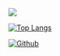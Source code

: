 ![](https://github-profile-summary-cards.vercel.app/api/cards/profile-details?username=akichika1110&theme=2077)

[![Top Langs](https://github-readme-stats.vercel.app/api/top-langs/?username=akichika1110&theme=tokyonight)](https://github.com/anuraghazra/github-readme-stats)


[![Github](https://img.shields.io/badge/--FFFFFF?style=social&logo=github&label=Follow%20akichika1110)](https://github.com/akichika1110)
